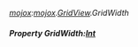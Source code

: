 _[mojox](../../modules/mojox/mojox-module.md):[mojox](../../modules/mojox/mojox-module.md).[GridView](../../modules/mojox/mojox-gridview.md).GridWidth_
##### Property GridWidth:[Int](../../modules/wonkey/wonkey-types-int.md)
